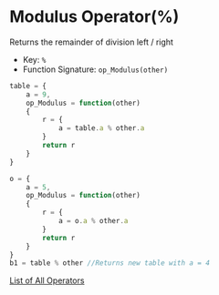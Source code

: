 # Modulus Operator(%)

Returns the remainder of division left / right

- Key: `%`
- Function Signature: `op_Modulus(other)`

```js
table = {
	a = 9,
	op_Modulus = function(other)
	{
		r = {
			a = table.a % other.a
		}
		return r
	}
}

o = {
	a = 5,
	op_Modulus = function(other)
	{
		r = {
			a = o.a % other.a
		}
		return r
	}
}
b1 = table % other //Returns new table with a = 4
```

[List of All Operators](./Operators.md)